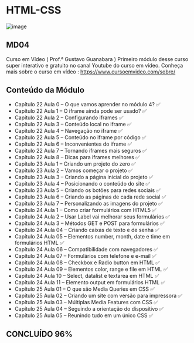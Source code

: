 # HTML-CSS 
![image](https://user-images.githubusercontent.com/87583186/171689878-de221f29-2618-4d32-8fbd-887e3277b727.png)

## MD04
Curso em Vídeo ( Prof.ª Gustavo Guanabara )
Primeiro módulo desse curso super interativo e gratuito no canal Youtube do curso em vídeo.
Conheça mais sobre o curso em vídeo : https://www.cursoemvideo.com/sobre/

Conteúdo da Módulo
 --- 
 -  Capítulo 22 Aula 0 – O que vamos aprender no módulo 4? :white_check_mark:
 -  Capítulo 22 Aula 1 – O iframe ainda pode ser usado? :white_check_mark:
 -  Capítulo 22 Aula 2 – Configurando iframes :white_check_mark:
 -  Capítulo 22 Aula 3 – Conteúdo local no iframe :white_check_mark:
 -  Capítulo 22 Aula 4 – Navegação no iframe :white_check_mark:
 -  Capítulo 22 Aula 5 – Conteúdo no iframe por código :white_check_mark:
 -  Capítulo 22 Aula 6 – Inconvenientes do iframe  :white_check_mark:
 -  Capítulo 22 Aula 7 – Tornando iframes mais seguros  :white_check_mark:
 -  Capítulo 22 Aula 8 – Dicas para iframes melhores  :white_check_mark:
 -  Capítulo 23 Aula 1 – Criando um projeto do zero  :white_check_mark:
 -  Capítulo 23 Aula 2 – Vamos começar o projeto  :white_check_mark:
 -  Capítulo 23 Aula 3 – Criando a página inicial do projeto  :white_check_mark:
 -  Capítulo 23 Aula 4 – Posicionando o conteúdo do site  :white_check_mark:
 -  Capítulo 23 Aula 5 – Criando os botões para redes sociais  :white_check_mark:
 -  Capítulo 23 Aula 6 – Criando as páginas de cada rede social  :white_check_mark:
 -  Capítulo 23 Aula 7 – Personalizando as imagens do projeto  :white_check_mark:
 -  Capítulo 24 Aula 1 – Como criar formulários com HTML5 :white_check_mark:
 -  Capítulo 24 Aula 2 – Usar Label vai melhorar seus formulários :white_check_mark:
 -  Capítulo 24 Aula 3 – Métodos GET e POST para formulários :white_check_mark:
 -  Capítulo 24 Aula 04 – Criando caixas de texto e de senha :white_check_mark:
 -  Capítulo 24 Aula 05 – Elementos number, month, date e time em formulários HTML :white_check_mark:
 -  Capítulo 24 Aula 06 – Compatibilidade com navegadores :white_check_mark:
 -  Capítulo 24 Aula 07 – Formulários com telefone e e-mail :white_check_mark:
 -  Capítulo 24 Aula 08 – Checkbox e Radio button em HTML :white_check_mark:
 -  Capítulo 24 Aula 09 – Elementos color, range e file em HTML  :white_check_mark:
 -  Capítulo 24 Aula 10 – Select, datalist e textarea em HTML  :white_check_mark:
 -  Capítulo 24 Aula 11 – Elemento output em formulários HTML :white_check_mark:
 -  Capítulo 25 Aula 01 – O que são Media Queries em CSS  :white_check_mark:
 -  Capítulo 25 Aula 02 – Criando um site com versão para impressora  :white_check_mark:
 -  Capítulo 25 Aula 03 – Múltiplas Media Features com CSS  :white_check_mark: 
 -  Capítulo 25 Aula 04 – Seguindo a orientação do dispositivo  :white_check_mark: 
 -  Capítulo 25 Aula 05 – Reunindo tudo em um único CSS :white_check_mark: 
 
 

 

## CONCLUÍDO 96%
